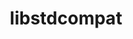---
title: "libstdcompat"
layout: cache
categories: [package, develop-2023-11-05]
meta: {"versions": ["0.0.17"], "compilers": ["cce@=15.0.1", "gcc@=11.4.0", "oneapi@=2023.2.0"], "oss": ["rhel8", "ubuntu20.04"], "platforms": ["linux"], "targets": ["x86_64_v3", "zen4"], "stacks": ["e4s", "e4s-cray-rhel", "e4s-oneapi", "root"], "num_specs": 3, "num_specs_by_stack": {"root": 3, "e4s-cray-rhel": 1, "e4s": 1, "e4s-oneapi": 1}}
spec_details: [{"hash": "6d2jvm3bwfd7wbzfzhk34omoflzubokm", "compiler": "cce@=15.0.1", "versions": ["0.0.17"], "os": "rhel8", "platform": "linux", "target": "zen4", "variants": ["~boost", "build_system=cmake", "build_type=Release", "cpp_compat=auto", "+cpp_unstable", "generator=make", "~ipo"], "stacks": ["root", "e4s-cray-rhel"], "size": "-", "tarball": "https://binaries.spack.io/develop-2023-11-05/build_cache/linux-rhel8-zen4/cce-15.0.1/libstdcompat-0.0.17/linux-rhel8-zen4-cce-15.0.1-libstdcompat-0.0.17-6d2jvm3bwfd7wbzfzhk34omoflzubokm.spack"}, {"hash": "v43unaefcqeqhjaoeysnysvq5qzobz54", "compiler": "gcc@=11.4.0", "versions": ["0.0.17"], "os": "ubuntu20.04", "platform": "linux", "target": "x86_64_v3", "variants": ["~boost", "build_system=cmake", "build_type=Release", "cpp_compat=auto", "+cpp_unstable", "generator=make", "~ipo"], "stacks": ["root", "e4s"], "size": "-", "tarball": "https://binaries.spack.io/develop-2023-11-05/build_cache/linux-ubuntu20.04-x86_64_v3/gcc-11.4.0/libstdcompat-0.0.17/linux-ubuntu20.04-x86_64_v3-gcc-11.4.0-libstdcompat-0.0.17-v43unaefcqeqhjaoeysnysvq5qzobz54.spack"}, {"hash": "glofftyokqpif7ez4irr2idrx6x3pawg", "compiler": "oneapi@=2023.2.0", "versions": ["0.0.17"], "os": "ubuntu20.04", "platform": "linux", "target": "x86_64_v3", "variants": ["~boost", "build_system=cmake", "build_type=Release", "cpp_compat=auto", "+cpp_unstable", "generator=make", "~ipo"], "stacks": ["e4s-oneapi", "root"], "size": "-", "tarball": "https://binaries.spack.io/develop-2023-11-05/build_cache/linux-ubuntu20.04-x86_64_v3/oneapi-2023.2.0/libstdcompat-0.0.17/linux-ubuntu20.04-x86_64_v3-oneapi-2023.2.0-libstdcompat-0.0.17-glofftyokqpif7ez4irr2idrx6x3pawg.spack"}]
---